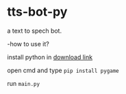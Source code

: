 # tts-bot-py
a text to spech bot.

-how to use it?

install python in [download link](https://www.python.org/downloads/)

open cmd and type ``pip install pygame``

run ``main.py``
